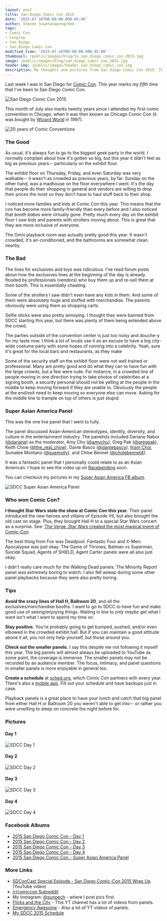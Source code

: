 ```yaml
---
layout: post
title: San Diego Comic Con 2015
date: '2015-07-16T00:00:00.000-05:00'
author: Steven Suwatanapongched
tags:
- Comic Con
- Cosplay
- San Diego
- San Diego Comic Con
modified_time: '2015-07-16T00:00:00.000-05:00'
thumbnail: /public/images/blog/tn_san_diego_comic_con_2015.jpg
image: /public/images/blog/san_diego_comic_con_2015.jpg
header-img: /public/images/header_san_diego_comic_con.jpg
description: My thoughts and pictures from San Diego Comic Con 2015. TL;DR; Still a great con, not as busy as previous years, more family-friendly than ever.
---
```


Last week I was in San Diego for [Comic Con](http://www.comic-con.org/cci). This year marks *my fifth time* that I've been to San Diego Comic Con.

![San Diego Comic Con 2015](/public/images/blog/san_diego_comic_con_2015.jpg)

This month of July also marks twenty years since I attended my first comic convention in Chicago, when it was then known as Chicago Comic Con (it was bought by [Wizard World](http://www.wizardworld.com/chicago.html) in 1997).

![20 years of Comic Conventions](/public/images/blog/comic_con_20_years.jpg)

### The Good

As usual, it's always fun to go to the biggest geek party in the world. I normally complain about how it's gotten so big, but this year it didn't feel as big as previous years-- particularly on the exhibit floor.

The exhibit floor on Thursday, Friday, and even Saturday was very walkable-- it wasn't as crowded as previous years, by far. Sunday on the other hand, was a madhouse on the floor everywhere I went. It's the day that people do their shopping in general and vendors are willing to drop their prices the most so they don't have to haul stuff back to their shop.

I noticed more families and kids at Comic Con this year. This means that the con has become more family-friendly than every before and I also noticed that *booth babes* were virtually gone. Pretty much every day on the exhibit floor I saw kids and parents with strollers moving about. This is great that they are more inclusive of everyone.

The Omni playback room was actually pretty good this year. It wasn't crowded, it's air-conditioned, and the bathrooms are somewhat clean nearby.

### The Bad

The lines for exclusives and toys was ridiculous. I've read forum posts about how the exclusives lines at the beginning of the day is already flooded by professionals (vendors) who buy them up and re-sell them at their booth. This is essentially cheating.

Some of the strollers I saw didn't even have any kids in them. And some of them were absolutely huge and stuffed with merchandise. The parents obviously were using them as shopping carts.

Selfie sticks were also pretty annoying. I thought they were banned from SDCC starting this year, but there was plenty of them being extended above the crowd.

The parties outside of the convention center is just too noisy and douche-y for my taste now. I think a lot of locals use it as an excuse to have a big city-wide costume party with some hopes of running into a celebrity. Yeah, sure it's great for the local bars and restaurants, as they make

Some of the security staff on the exhibit floor were not well trained or professional. Many are pretty good and do what they can to have fun with the large crowds, but a few were rude. For instance, in a crowded line of people moving in one direction trying to take photos of celebrities at a signing booth, a security personal should not be yelling at the people in the middle to keep moving forward if they are unable to. Obviously the people at the end/exit need to keep moving so everyone else can move. Asking for the middle line to trample on top of others is just stupid.

### Super Asian America Panel

This was the one live panel that I went to fully.

The panel discussed Asian-American stereotypes, identity, diversity, and culture in the entertainment industry. The panelists included Dariane Nabor ([@dariane](https://twitter.com/dariane)) as the moderator, Amy Chu ([@amychu](https://twitter.com/amychu)), Greg Pak ([@gregpak](https://twitter.com/gregpak)), Keith Chow ([@the_real_chow](https://twitter.com/the_real_chow)), Dante Basco ([@dantebasco](https://twitter.com/dantebasco)), [Ilram Choi](https://www.facebook.com/ilram.choi), Sumalee Montano ([@suemolly](https://twitter.com/suemolly)), and Chloe Bennet ([@cholebennet4](https://twitter.com/chloebennet4)).

It was a fantastic panel that I personally could relate to as an Asian American. I hope to see the video up on [Racebending](https://www.facebook.com/racebending) soon.

You can checkout my pictures in my [Super Asian America FB album](https://www.facebook.com/media/set/?set=a.916792858385739.1073741893.408588035872893&type=3).

![SDCC Super Asian America Panel](/public/images/blog/2015_sdcc_super_asian_america.jpg)

### Who won Comic Con?

**I thought Star Wars stole the show at Comic Con this year.** Their panel introduced the new heroes and villains of Episode VII, but also brought the old cast on stage. Plus, they brought Hall H to a special Star Wars concert as a surprise. See: [The Verge: Star Wars created the most magical event of Comic-Con](http://www.theverge.com/2015/7/13/8950017/star-wars-concert-comic-con-2015)

The best thing from Fox was Deadpool. Fantastic Four and X-Men: Apocalypse was just okay. The Game of Thrones, Batman vs Superman, Suicide Squad, Agents of SHIELD, Agent Carter panels were all also just okay.

I didn't really care much for the Walking Dead panels. The Minority Report panel was extremely boring to watch. I also fell asleep during some other panel playbacks because they were also pretty boring.

### Tips

**Avoid the crazy lines of Hall H, Ballroom 20**, and all the exclusives/merchandise booths. I want to go to SDCC to have fun and make good use of seeing/enjoying things. Waiting in line to *only maybe* get what I want isn't what I want to spend my time on.

**Stay positive.** You're probably going to get bumped, pushed, and/or even elbowed in the crowded exhibit hall. But if you can maintain a good attitude above it all, you not only help yourself, but those around you.

**Check out the smaller panels.** I say this despite me not following it myself this year. The big panels will almost always be uploaded to YouTube as some point, the coverage is immense. The smaller panels may not be recorded by an audience member. The focus, intimacy, and panel questions in smaller panels is more enjoyable in general too.

**Create a schedule** at [sched.org](https://sched.org/), which Comic Con partners with every year. There's also a [mobile app](http://www.comic-con.org/apps). Fill out your schedule and have backups just in case.

Playback panels is a great place to have your lunch and catch that big panel from either Hall H or Ballroom 20 you weren't able to get into-- or rather you were unwilling to sleep on concrete the night before for.

### Pictures

#### Day 1

![SDCC Day 1](/public/images/blog/2015_sdcc_day_1.jpg)

#### Day 2

![SDCC Day 2](/public/images/blog/2015_sdcc_day_2.jpg)

#### Day 3

![SDCC Day 3](/public/images/blog/2015_sdcc_day_3.jpg)

#### Day 4

![SDCC Day 4](/public/images/blog/2015_sdcc_day_4.jpg)

### Facebook Albums

* [2015 San Diego Comic Con - Day 1](https://www.facebook.com/media/set/?set=a.916699525061739.1073741889.408588035872893&type=3)
* [2015 San Diego Comic Con - Day 2](https://www.facebook.com/media/set/?set=a.916721288392896.1073741890.408588035872893&type=3)
* [2015 San Diego Comic Con - Day 3](https://www.facebook.com/media/set/?set=a.916744751723883.1073741891.408588035872893&type=3)
* [2015 San Diego Comic Con - Day 4](https://www.facebook.com/media/set/?set=a.916790738385951.1073741892.408588035872893&type=3)
* [2015 San Diego Comic Con - Super Asian America Panel](https://www.facebook.com/media/set/?set=a.916792858385739.1073741893.408588035872893&type=3)

### More Links

* [SDConCast Special Episode - San Diego Comic-Con 2015 Wrap Up](https://www.youtube.com/watch?v=1yClDtl4oQo) (YouTube video)
* [/r/comiccon Subreddit](https://www.reddit.com/r/comiccon)
* My Instagram: [@sunpech](http://instagram.com/sunpech) - where I post pics first.
* [Flicks and the City](https://www.youtube.com/user/flicksandthecity) - This YT channel has a lot of videos from panels.
* [Emergency Awesome](https://www.youtube.com/user/emergencyawesome) - Also a lot of YT videos of panels.
* [My SDCC 2015 Schedule](https://comiccon2015.sched.org/sunpech)
